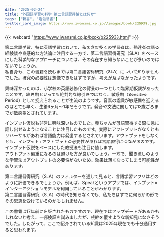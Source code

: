 ```yaml
---
date: "2025-02-24"
title: "外国語学習の科学 第二言語習得論とは何か"
tags: ["新書", "岩波新書"]
twitter_card_image: https://www.iwanami.co.jp//images/book/225938.jpg
---
```


{{< webcard "https://www.iwanami.co.jp/book/b225938.html" >}}

第二言語学習、特に英語学習において、私を含む多くの学習者は、熟達者の語る経験談や直感的な方法論に注目する一方で、第二言語習得研究（SLA）をベースにした科学的なアプローチについては、その存在すら知らないことが多いのではないでしょうか。  
私自身も、この書籍を読むまでは第二言語習得研究（SLA）について知りませんでした。研究の必要性は想像できたはずですが、考えが及ばなかったようです。

興味深かったのは、小学校の英語必修化の背景の一つとして臨界期仮説があったことです。臨界期といっても絶対的な線引きではなく、敏感期（Sensitive Period）として捉えられることが主流のようです。音素の認識が敏感期を迎えるのはとても早く、生後6ヶ月〜1年だそうです。発音や文法に関しては13歳ごろまでが敏感期とされています。

インプット仮説も非常に興味深いものでした。赤ちゃんが母語習得する際に急に話し出せるようになることに注目したものです。実際にアウトプットがなくともリハーサルがあれば言語能力は発達するとされています。アウトプットをしなくとも、インプット+アウトプットの必要性があれば言語習得につながるのです。インプット仮説をベースにした教授法も注目に値します。  
アウトプット偏重になるのは避けた方が良いでしょう。一方で、聞き流しのような学習法はアウトプットの必要性がないため、効果は薄くなってしまう可能性があります。

第二言語習得研究（SLA）のフィルターを通して見ると、言語学習アプリはどのように評価できるでしょうか。例えば、Speakというアプリでは、インプット=インターアクションモデルを利用していることがわかります。  
第二言語習得研究（SLA）の時代を知らなくても、私たちはすでに何らかの形でその恩恵を受けているのかもしれません。

この書籍は17年前に出版されたものですので、現在ではアップデートがあるかもしれないと考え、一部検証を試みましたが、根幹を覆すような新知見はなさそうでした。したがって、ここで紹介されている知識は2025年現在でも十分通用すると思われます。
